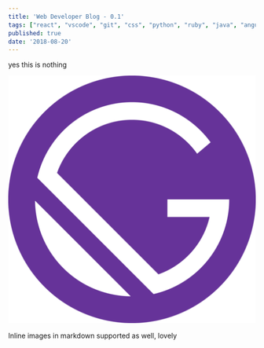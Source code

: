 ```yaml
---
title: 'Web Developer Blog - 0.1'
tags: ["react", "vscode", "git", "css", "python", "ruby", "java", "angular", "html", "php", "mongodb", "graphql", "gatsby" ]
published: true
date: '2018-08-20'
---
```

 
 yes this is nothing
<br>

![](../src/images/gatsby-icon.png)

Inline images in markdown supported as well, lovely
